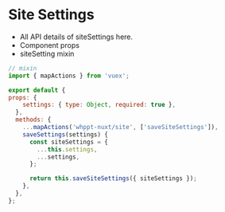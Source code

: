 # Site Settings

- All API details of siteSettings here.
- Component props
- siteSetting mixin

```js 
// mixin
import { mapActions } from 'vuex';

export default {
props: {
    settings: { type: Object, required: true },
  },
  methods: {
    ...mapActions('whppt-nuxt/site', ['saveSiteSettings']),
    saveSettings(settings) {
      const siteSettings = {
        ...this.settings,
        ...settings,
      };

      return this.saveSiteSettings({ siteSettings });
    },
  },
};
```

